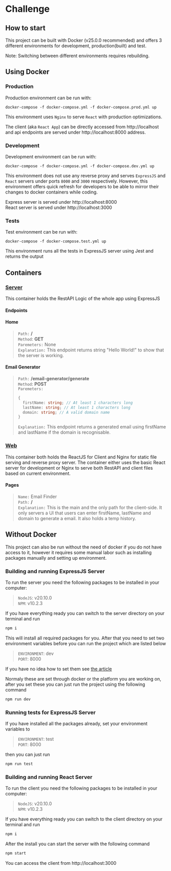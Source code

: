 # Challenge

## How to start

This project can be built with Docker (v25.0.0 recommended) and offers 3 different environments for development, production(built) and test.

Note: Switching between different environments requires rebuilding.

## Using Docker

### Production

Production environment can be run with:

```
docker-compose -f docker-compose.yml -f docker-compose.prod.yml up
```

This environment uses `Nginx` to serve `React` with production optimizations.

The client (aka `React App`) can be directly accessed from http://localhost and api endpoints are served under http://localhost:8000 address.

### Development

Development environment can be run with:

```
docker-compose -f docker-compose.yml -f docker-compose.dev.yml up
```

This environment does not use any reverse proxy and serves `ExpressJS` and `React` servers under ports `8000` and `3000` respectively. However, this environment offers quick refresh for developers to be able to mirror their changes to docker containers while coding.

Express server is served under http://localhost:8000  
React server is served under http://localhost:3000

### Tests

Test environment can be run with:

```
docker-compose -f docker-compose.test.yml up
```

This environment runs all the tests in ExpressJS server using Jest and returns the output

## Containers

### <u>Server</u>

This container holds the RestAPI Logic of the whole app using ExpressJS

#### **Endpoints**

#### Home

> `Path:` **/**  
> `Method`: **GET**  
> `Paremeters:` None  
> `Explanation:` This endpoint returns string "Hello World!" to show that the server is working.

#### Email Generator

> `Path:` **/email-generator/generate**  
> `Method`: **POST**  
> `Paremeters:`
>
> ```ts
> {
>   firstName: string; // At least 1 characters long
>   lastName: string; // At least 1 characters long
>   domain: string; // A valid domain name
> }
> ```
>
> `Explanation:` This endpoint returns a generated email using firstName and lastName if the domain is recognisable.

### <u>Web</u>

This container both holds the ReactJS for Client and Nginx for static file serving and reverse proxy server. The container either uses the basic React server for development or Nginx to serve both RestAPI and client files based on current environment.

#### <b>Pages</b>

> `Name:` Email Finder  
> `Path:` **/**  
> `Explanation:` This is the main and the only path for the client-side. It only servers a UI that users can enter firstName, lastName and domain to generate a email. It also holds a temp history.

## Without Docker

This project can also be run without the need of docker if you do not have access to it, however it requires some manual labor such as installing packages manually and setting up environment.

### Building and running ExpressJS Server

To run the server you need the following packages to be installed in your computer:

> `NodeJS`: v20.10.0  
> `NPM`: v10.2.3

If you have everything ready you can switch to the server directory on your terminal and run

```bash
npm i
```

This will install all required packages for you. After that you need to set two environment variables before you can run the project which are listed below

> `ENVIRONMENT`: dev  
> `PORT`: 8000

If you have no idea how to set them see [the article](https://www3.ntu.edu.sg/home/ehchua/programming/howto/Environment_Variables.html)

Normaly these are set through docker or the platform you are working on, after you set these you can just run the project using the following command

```bash
npm run dev
```

### Running tests for ExpressJS Server

If you have installed all the packages already, set your environment variables to

> `ENVIRONMENT`: test  
> `PORT`: 8000

then you can just run

```bash
npm run test
```

### Building and running React Server

To run the client you need the following packages to be installed in your computer:

> `NodeJS`: v20.10.0  
> `NPM`: v10.2.3

If you have everything ready you can switch to the client directory on your terminal and run

```bash
npm i
```

After the install you can start the server with the following command

```bash
npm start
```

You can access the client from http://localhost:3000
